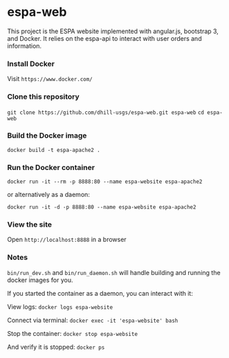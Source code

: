 # espa-web

This project is the ESPA website implemented with angular.js, bootstrap 3, and Docker.  It relies on the espa-api to interact with user orders and information.

### Install Docker
Visit `https://www.docker.com/`

### Clone this repository
`git clone https://github.com/dhill-usgs/espa-web.git espa-web`
`cd espa-web`

### Build the Docker image
`docker build -t espa-apache2 .`

### Run the Docker container
`docker run -it --rm -p 8888:80 --name espa-website espa-apache2`

or alternatively as a daemon:

`docker run -it -d -p 8888:80 --name espa-website espa-apache2`

### View the site
Open `http://localhost:8888` in a browser

### Notes
`bin/run_dev.sh` and `bin/run_daemon.sh` will handle building and running the docker images for you.

If you started the container as a daemon, you can interact with it:

View logs: `docker logs espa-website`

Connect via terminal: `docker exec -it 'espa-website' bash`

Stop the container: `docker stop espa-website`

And verify it is stopped: `docker ps`



